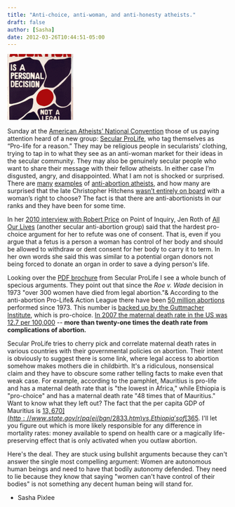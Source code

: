 ```yaml
---
title: "Anti-choice, anti-woman, and anti-honesty atheists."
draft: false
author: [Sasha]
date: 2012-03-26T10:44:51-05:00
---
```


![](/uploads/2012/03/abortion-law-size1-150x150.gif)

Sunday at the [American Atheists’ National Convention](https://atheists.org/convention) those of us paying attention heard of a new group: [Secular ProLife](http://secularprolife.org/), who tag themselves as “Pro-life for a reason.” They may be religious people in secularists’ clothing, trying to tap in to what they see as an anti-woman market for their ideas in the secular community. They may also be genuinely secular people who want to share their message with their fellow atheists. In either case I’m disgusted, angry, and disappointed. What I am not is shocked or surprised. There are [many](http://www.godlessprolifers.org/home.html) [examples](http://www.thinkatheist.com/forum/topics/antiabortion-atheists) of [anti-abortion atheists](http://www.lifenews.com/2012/02/28/confessions-of-a-pro-life-atheist-why-i-fight-abortion/), and how many are surprised that the late Christopher Hitchens [wasn’t entirely on board](http://www.thedailybeast.com/newsweek/2008/11/28/no-god-and-no-abortions.html) with a woman’s right to choose? The fact is that there are anti-abortionists in our ranks and they have been for some time.

In her [2010 interview with Robert Price](http://www.pointofinquiry.org/jen_roth_atheist_against_abortion/) on Point of Inquiry, Jen Roth of [All Our Lives](http://allourlives.org/) (another secular anti-abortion group) said that the hardest pro-choice argument for her to refute was one of consent. That is, even if you argue that a fetus is a person a woman has control of her body and should be allowed to withdraw or dent consent for her body to carry it to term. In her own words she said this was similar to a potential organ donors not being forced to donate an organ in order to save a dying person's life.

Looking over the [PDF brochure](http://secularprolife.org/files/abortion_by_the_numbers.pdf) from Secular ProLife I see a whole bunch of specious arguments. They point out that since the _Roe v. Wade_ decision in 1973 "over 300 women have died from legal abortion."&  According to the anti-abortion Pro-Life&  Action League there have been [50 million abortions](http://prolifeaction.org/faq/abortion.php#total) performed since 1973. This number is [backed up by the Guttmacher Institute](http://www.guttmacher.org/pubs/fb_induced_abortion.html), which is pro-choice. [In 2007 the maternal death rate in the US was 12.7 per 100,000](http://mchb.hrsa.gov/chusa11/hstat/hsi/pages/208mm.html) -- __more than twenty-one times the death rate from complications of abortion.__

Secular ProLife tries to cherry pick and correlate maternal death rates in various countries with their governmental policies on abortion. Their intent is obviously to suggest there is some link, where legal access to abortion somehow makes mothers die in childbirth. It's a ridiculous, nonsensical claim and they have to obscure some rather telling facts to make even that weak case. For example, according to the pamphlet, Mauritius is pro-life and has a maternal death rate that is "the lowest in Africa," while Ethiopia is "pro-choice" and has a maternal death rate "48 times that of Mauritius." Want to know what they left out? The fact that the per capita GDP of Mauritius is [$13,670](http://www.state.gov/r/pa/ei/bgn/2833.htm) vs. Ethiopia's of [$365](http://www.state.gov/r/pa/ei/bgn/2859.htm). I'll let you figure out which is more likely responsible for any difference in mortality rates: money available to spend on health care or a magically life-preserving effect that is only activated when you outlaw abortion.

Here's the deal. They are stuck using bullshit arguments because they can't answer the single most compelling argument: Women are autonomous human beings and need to have that bodily autonomy defended. They need to lie because they know that saying "women can't have control of their bodies" is not something any decent human being will stand for.

- Sasha Pixlee